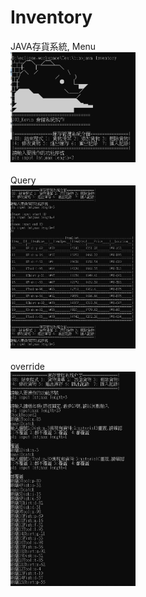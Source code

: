 # Inventory
JAVA存貨系統,
Menu<br>
<img src="https://github.com/armyant0920/Inventory/blob/master/home.JPG" width="200" >  <br /><br />
Query<br>
<img src="https://github.com/armyant0920/Inventory/blob/master/query.JPG" width="200" >  <br /><br />
override<br>
<img src="https://github.com/armyant0920/Inventory/blob/master/override.JPG" width="200" >  <br /><br />
